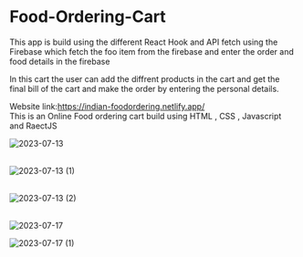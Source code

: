 # Food-Ordering-Cart
This app is build using the different React Hook and API fetch using the Firebase which fetch the foo item from the firebase and enter the order and food details in the firebase


In this cart the user can add the diffrent products in the cart and get the final bill of the cart and make the order by entering the personal details.


Website link:https://indian-foodordering.netlify.app/
<br>
This is an Online Food ordering cart build using HTML , CSS , Javascript and RaectJS


![2023-07-13](https://github.com/ravi-singh-100/Food-Ordering-Cart/assets/84458346/04a346eb-d27e-4646-ab2d-aba8bebe5449)<br>
<br>

![2023-07-13 (1)](https://github.com/ravi-singh-100/Food-Ordering-Cart/assets/84458346/8d6ab293-ac18-44b7-aafa-45c5dba89ed9)<br>
<br>

![2023-07-13 (2)](https://github.com/ravi-singh-100/Food-Ordering-Cart/assets/84458346/626a8de2-9880-411f-b5f7-b00fcae74744)<br>
<br>

![2023-07-17](https://github.com/ravi-singh-100/Food-Ordering-Cart/assets/84458346/8075c330-5652-460a-b484-2b403dba7b53)


![2023-07-17 (1)](https://github.com/ravi-singh-100/Food-Ordering-Cart/assets/84458346/d8e4f81a-5a09-4714-aded-157ace14d552)






